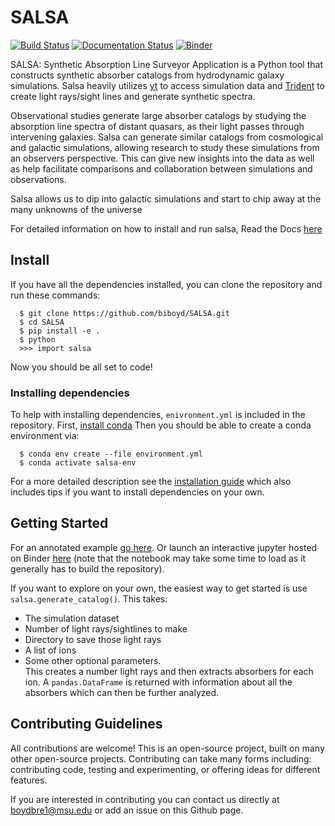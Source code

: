 # SALSA
[![Build Status](https://travis-ci.com/biboyd/SALSA.svg?branch=master)](https://travis-ci.com/biboyd/SALSA)
[![Documentation Status](https://readthedocs.org/projects/salsa/badge/?version=latest)](https://salsa.readthedocs.io/en/latest/?badge=latest)
[![Binder](https://mybinder.org/badge_logo.svg)](https://mybinder.org/v2/gh/biboyd/SALSA/master?filepath=notebooks%2FExample_notebook.ipynb)

SALSA: Synthetic Absorption Line Surveyor Application is a Python tool that
constructs synthetic absorber catalogs from hydrodynamic galaxy simulations.
Salsa heavily utilizes [yt](https://yt-project.org/) to access simulation data
and [Trident](http://trident-project.org/) to create light rays/sight lines and
generate synthetic spectra.

Observational studies generate large absorber catalogs by studying the absorption
line spectra of distant quasars, as their light passes through intervening galaxies.
Salsa can generate similar catalogs from cosmological and galactic simulations,
allowing research to study these simulations from an observers perspective. This
can give new insights into the data as well as help facilitate comparisons and
collaboration between simulations and observations.

Salsa allows us to dip into galactic simulations and start to chip away at the
many unknowns of the universe

For detailed information on how to install and run salsa, Read the Docs
[here](https://salsa.readthedocs.io)

## Install
If you have all the dependencies installed, you can clone the repository and
run these commands:
```
  $ git clone https://github.com/biboyd/SALSA.git
  $ cd SALSA
  $ pip install -e .
  $ python
  >>> import salsa
```
Now you should be all set to code!

### Installing dependencies
To help with installing dependencies, `enivronment.yml` is included in the
repository. First,
[install conda](https://docs.conda.io/projects/conda/en/latest/user-guide/install/index.html)
Then you should be able to create a conda environment via:
```
  $ conda env create --file environment.yml
  $ conda activate salsa-env
```
For a more detailed description see the
[installation guide](https://salsa.readthedocs.io/en/latest/installation.html)
which also includes tips if you want to install dependencies on your own.

## Getting Started
For an annotated example [go here](https://salsa.readthedocs.io/en/latest/annotated_example.html). Or launch an interactive jupyter hosted on Binder
[here](https://mybinder.org/v2/gh/biboyd/SALSA/master?filepath=notebooks%2FExample_notebook.ipynb) (note that the notebook
may take some time to load as it generally has to build the repository).

If you want to explore on your own, the easiest way to get started is use
`salsa.generate_catalog()`. This takes:
  * The simulation dataset
  * Number of light rays/sightlines to make
  * Directory to save those light rays
  * A list of ions
  * Some other optional parameters.  
This creates a number light rays and then extracts absorbers for each ion. A
`pandas.DataFrame` is returned with information about all the absorbers which
can then be further analyzed.

## Contributing Guidelines
All contributions are welcome! This is an open-source project, built on many
other open-source projects. Contributing can take many forms including:
contributing code, testing and experimenting, or offering ideas for different
features.

If you are interested in contributing you can contact us directly at
boydbre1@msu.edu or add an issue on this Github page.
